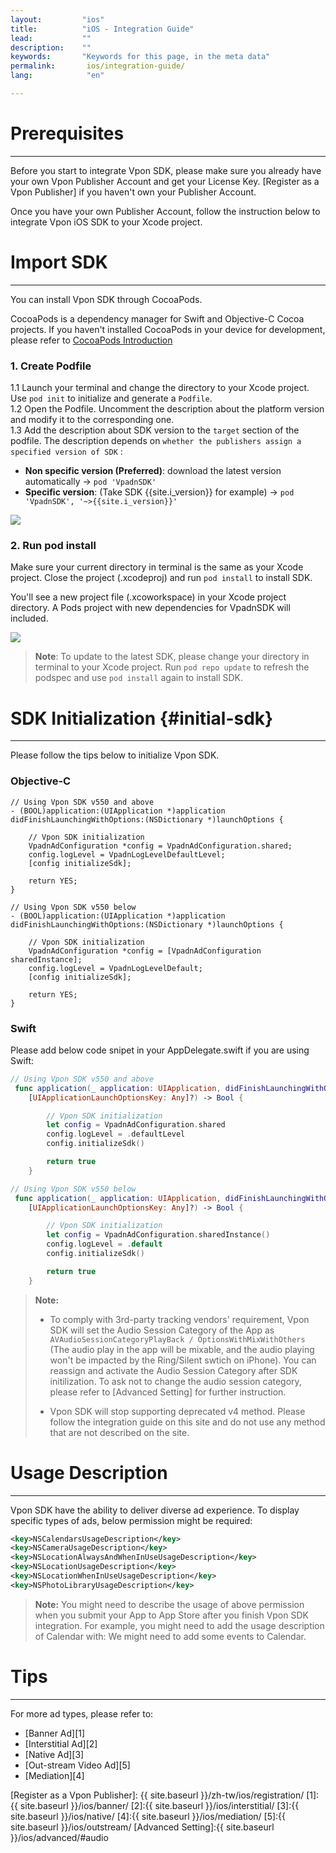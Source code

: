 ```yaml
---
layout:         "ios"
title:          "iOS - Integration Guide"
lead:           ""
description:    ""
keywords:       "Keywords for this page, in the meta data"
permalink:       ios/integration-guide/
lang:            "en"

---
```

# Prerequisites
---
Before you start to integrate Vpon SDK, please make sure you already have your own Vpon Publisher Account and get your License Key. [Register as a Vpon Publisher] if you haven't own your Publisher Account.

Once you have your own Publisher Account, follow the instruction below to integrate Vpon iOS SDK to your Xcode project.

# Import SDK
---
You can install Vpon SDK through CocoaPods.

CocoaPods is a dependency manager for Swift and Objective-C Cocoa projects. If you haven't installed CocoaPods in your device for development, please refer to [CocoaPods Introduction](https://cocoapods.org/)

### 1. Create Podfile

1.1 Launch your terminal and change the directory to your Xcode project. Use `pod init` to initialize and generate a `Podfile`.<br>
1.2 Open the Podfile. Uncomment the description about the platform version and modify it to the corresponding one.<br>
1.3 Add the description about SDK version to the `target` section of the podfile. The description depends on `whether the publishers assign a specified version of SDK` :

* **Non specific version (Preferred)**: download the latest version automatically → `pod 'VpadnSDK'`
* **Specific version**: (Take SDK {{site.i_version}} for example) → `pod 'VpadnSDK', '~>{{site.i_version}}'`

![]({{site.imgurl}}/cocoapods_1.png)


### 2. Run pod install

Make sure your current directory in terminal is the same as your Xcode project. Close the project (.xcodeproj) and run `pod install` to install SDK.

You'll see a new project file (.xcoworkspace) in your Xcode project directory. A Pods project with new dependencies for VpadnSDK will included. 

![]({{site.imgurl}}/cocoapods_3.png)

> **Note**: To update to the latest SDK, please change your directory in terminal to your Xcode project. Run `pod repo update` to refresh the podspec and use `pod install` again to install SDK.


<!-- ## Integrate SDK Manually {#manual-sdk}

Please [download latest Vpon SDK here](../download) before you start your integration.

### Import Framework SDK

First, right click on your project and choose `Add Files to your_project`
<img src="{{site.imgurl}}/ios_framework_8.png" alt="" class="width-300" />

Second, add `VpadnSDKAdKit.xframework` into your project.
![]({{site.imgurl}}/ios_framework_9.png)

Remember to check whether the framework  in `Linked Frameworks and Libraries` under `General` has been added.
![]({{site.imgurl}}/ios_framework_10.png)

Third, find `Other Linker Flags` under `Build Settings` and input `-ObjC`
![]({{site.imgurl}}/ios_framework_6.png)

Finally, import the framework:

```objc
@import VpadnSDKAdKit
```
![]({{site.imgurl}}/ios_framework_5.png)

> **Note**: Remind again that the Framework SDK only support devices in iOS version higher than `7.0`. Do not use this SDK if your app targets at users with devices OS version lower than `7.0`. -->


<!-- ### Fundamental SDK
---

** Note**: Vpon will stop support Fundamental SDK from SDK v5.3.1, if you are integrating with the Fundamental SDK, we recommend that you can replace it with Framework SDK.

The decompressed SDK consists of Objective-C, a runtime library and a README. Show Vpadn banner on your Android App, you must complete three steps:

1. Import `libAdOn.a` and Headers
2. Add all iOS development frameworks
3. Modify Build Settings

> **Notee**: **All three** these steps are necessary!

#### 1. Add SDK lib
The decompressed SDK consists of a lib file and couples of header files.

1. Right click on your project in Xcode, choose Add Files to "your_project"
![IOS-add-file_vpadn.png]
2. Choose `libAdOn.a`, `VpadnBanner.h`, `VpadnInterstitial.h` and following files in SDK
<img src="{{site.imgurl}}/IOS-add-lib&header_vpadn.png" alt="" class="width-300"/>

#### 2. Add Framework
The SDK library references the a few iOS development frameworks.<br>

1.Add all the following frameworks.<br>
`AdSupport`, <br>
`AssetsLibrary`, <br>
`AudioToolbox`, <br>
`AVFoundation`, <br>
`CoreFoundation`, <br>
`CoreGraphics`, <br>
`CoreLocation`, <br>
`CoreMedia`, <br>
`CoreMotion`, <br>
`CoreTelephony`, <br>
`EventKit`, <br>
`Foundation`, <br>
`MediaPlayer`, <br>
`MessageUI`, <br>
`MobileCoreServices`, <br>
`QuartzCore`, <br>
`Security`, <br>
`StoreKit`, <br>
`SystemConfiguration`, <br>
`UIKit`<br>

To add these frameworks, double-click the project name. Open the Link Binary With Libraries dropdown under the Build phases tab. Add the frameworks from the iOS SDK using the `+` button that becomes visible.
![IOS-add-frameworks_vpadn]

#### 3. Modify Build Settings

Add  `-all_load` and `-ObjC` under `Other Linker Flags` of `Build Settings`. Click the `Build Phases` and set the `AdSupport` framework to `Optional`. -->


# SDK Initialization {#initial-sdk}
---

Please follow the tips below to initialize Vpon SDK.

### Objective-C

```objc
// Using Vpon SDK v550 and above
- (BOOL)application:(UIApplication *)application didFinishLaunchingWithOptions:(NSDictionary *)launchOptions {

    // Vpon SDK initialization
    VpadnAdConfiguration *config = VpadnAdConfiguration.shared;
    config.logLevel = VpadnLogLevelDefaultLevel;
    [config initializeSdk];

    return YES;
}

// Using Vpon SDK v550 below
- (BOOL)application:(UIApplication *)application didFinishLaunchingWithOptions:(NSDictionary *)launchOptions {

    // Vpon SDK initialization
    VpadnAdConfiguration *config = [VpadnAdConfiguration sharedInstance];
    config.logLevel = VpadnLogLevelDefault;
    [config initializeSdk];

    return YES;
}
```

### Swift

Please add below code snipet in your AppDelegate.swift if you are using Swift:


```swift
// Using Vpon SDK v550 and above
 func application(_ application: UIApplication, didFinishLaunchingWithOptions launchOptions:      
    [UIApplicationLaunchOptionsKey: Any]?) -> Bool {

        // Vpon SDK initialization
        let config = VpadnAdConfiguration.shared
        config.logLevel = .defaultLevel
        config.initializeSdk()

        return true
    }

// Using Vpon SDK v550 below
 func application(_ application: UIApplication, didFinishLaunchingWithOptions launchOptions:      
    [UIApplicationLaunchOptionsKey: Any]?) -> Bool {

        // Vpon SDK initialization
        let config = VpadnAdConfiguration.sharedInstance()
        config.logLevel = .default
        config.initializeSdk()

        return true
    }
```


>**Note:**
>
>* To comply with 3rd-party tracking vendors' requirement, Vpon SDK will set the Audio Session Category of the App as `AVAudioSessionCategoryPlayBack / OptionsWithMixWithOthers` (The audio play in the app will be mixable, and the audio playing won't be impacted by the Ring/Silent swtich on iPhone). You can reassign and activate the Audio Session Category after SDK initilization. To ask not to change the audio session category, please refer to [Advanced Setting] for further instruction.
>
>* Vpon SDK will stop supporting deprecated v4 method. Please follow the integration guide on this site and do not use any method that are not described on the site.


# Usage Description
---

Vpon SDK have the ability to deliver diverse ad experience. To display specific types of ads, below permission might be required:
    
```xml
<key>NSCalendarsUsageDescription</key>
<key>NSCameraUsageDescription</key>
<key>NSLocationAlwaysAndWhenInUseUsageDescription</key>
<key>NSLocationUsageDescription</key>
<key>NSLocationWhenInUseUsageDescription</key>
<key>NSPhotoLibraryUsageDescription</key>
```

>**Note:** You might need to describe the usage of above permission when you submit your App to App Store after you finish Vpon SDK integration. For example, you might need to add the usage description of Calendar with: We might need to add some events to Calendar.

<!-- 
# App Transport Security
---
Apple recently revised App Transport Security (ATS), to iOS9. Please refer to [iOS9 ATS] for your reference. -->

# Tips
---
For more ad types, please refer to:

* [Banner Ad][1]
* [Interstitial Ad][2]
* [Native Ad][3]
* [Out-stream Video Ad][5]
* [Mediation][4]



[IOS-add-file_vpadn.png]: {{site.imgurl}}/IOS-add-file_vpadn.png
[IOS-add-frameworks_vpadn]: {{site.imgurl}}/IOS-add-frameworks_vpadn.png
[iOS9 ATS]: {{site.baseurl}}/ios/latest-news/ios9ats/
[Adapter or Custom Events]: {{site.baseurl}}/ios/download/#adapter-download
[Sample Codes]: {{site.baseurl}}/ios/download/#sample-code-download

[Register as a Vpon Publisher]: {{ site.baseurl }}/zh-tw/ios/registration/
[1]:{{ site.baseurl }}/ios/banner/
[2]:{{ site.baseurl }}/ios/interstitial/
[3]:{{ site.baseurl }}/ios/native/
[4]:{{ site.baseurl }}/ios/mediation/
[5]:{{ site.baseurl }}/ios/outstream/
[Advanced Setting]:{{ site.baseurl }}/ios/advanced/#audio